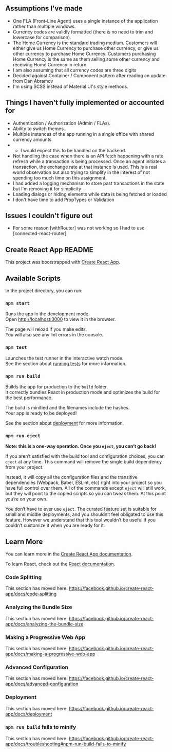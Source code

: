 ## Assumptions I've made ##
- One FLA (Front-Line Agent) uses a single instance of the application rather than multiple windows.
- Currency codes are validly formatted (there is no need to trim and lowercase for comparison).
- The Home Currency is the standard trading medium. Customers will either give us Home Currency to purchase other currency, or give us other currency to purchase Home Currency. Customers purchasing Home Currency is the same as them selling some other currency and receiving Home Currency in return.
- I am also assuming that all currency codes are three digits
- Decided against Container / Component pattern after reading an update from Dan Abramov
- I'm using SCSS instead of Material UI's style methods.

## Things I haven't fully implemented or accounted for ##
- Authentication / Authorization (Admin / FLAs).
- Ability to switch themes.
- Multiple instances of the app running in a single office with shared currency amounts
- - I would expect this to be handled on the backend.
- Not handling the case when there is an API fetch happening with a rate refresh while a transaction is being processed. Once an agent initiates a transaction, the exchange rate at that instance is used. This is a real world observation but also trying to simplify in the interest of not spending too much time on this assignment.
- I had added a logging mechanism to store past transactions in the state but I'm removing it for simplicity
- Loading dialogs or hiding elements while data is being fetched or loaded
- I don't have time to add PropTypes or Validation

## Issues I couldn't figure out
- For some reason [withRouter] was not working so I had to use [connected-react-router]

## Create React App README ## 

This project was bootstrapped with [Create React App](https://github.com/facebook/create-react-app).

## Available Scripts

In the project directory, you can run:

### `npm start`

Runs the app in the development mode.<br>
Open [http://localhost:3000](http://localhost:3000) to view it in the browser.

The page will reload if you make edits.<br>
You will also see any lint errors in the console.

### `npm test`

Launches the test runner in the interactive watch mode.<br>
See the section about [running tests](https://facebook.github.io/create-react-app/docs/running-tests) for more information.

### `npm run build`

Builds the app for production to the `build` folder.<br>
It correctly bundles React in production mode and optimizes the build for the best performance.

The build is minified and the filenames include the hashes.<br>
Your app is ready to be deployed!

See the section about [deployment](https://facebook.github.io/create-react-app/docs/deployment) for more information.

### `npm run eject`

**Note: this is a one-way operation. Once you `eject`, you can’t go back!**

If you aren’t satisfied with the build tool and configuration choices, you can `eject` at any time. This command will remove the single build dependency from your project.

Instead, it will copy all the configuration files and the transitive dependencies (Webpack, Babel, ESLint, etc) right into your project so you have full control over them. All of the commands except `eject` will still work, but they will point to the copied scripts so you can tweak them. At this point you’re on your own.

You don’t have to ever use `eject`. The curated feature set is suitable for small and middle deployments, and you shouldn’t feel obligated to use this feature. However we understand that this tool wouldn’t be useful if you couldn’t customize it when you are ready for it.

## Learn More

You can learn more in the [Create React App documentation](https://facebook.github.io/create-react-app/docs/getting-started).

To learn React, check out the [React documentation](https://reactjs.org/).

### Code Splitting

This section has moved here: https://facebook.github.io/create-react-app/docs/code-splitting

### Analyzing the Bundle Size

This section has moved here: https://facebook.github.io/create-react-app/docs/analyzing-the-bundle-size

### Making a Progressive Web App

This section has moved here: https://facebook.github.io/create-react-app/docs/making-a-progressive-web-app

### Advanced Configuration

This section has moved here: https://facebook.github.io/create-react-app/docs/advanced-configuration

### Deployment

This section has moved here: https://facebook.github.io/create-react-app/docs/deployment

### `npm run build` fails to minify

This section has moved here: https://facebook.github.io/create-react-app/docs/troubleshooting#npm-run-build-fails-to-minify
